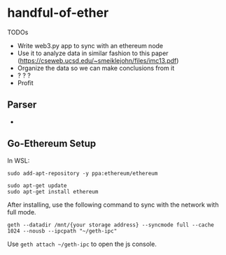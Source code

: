# handful-of-ether

TODOs

- Write web3.py app to sync with an ethereum node
- Use it to analyze data in similar fashion to this paper (https://cseweb.ucsd.edu/~smeiklejohn/files/imc13.pdf)
- Organize the data so we can make conclusions from it
- ? ? ?
- Profit

## Parser
- 

## 


## Go-Ethereum Setup 

In WSL:
```shell
sudo add-apt-repository -y ppa:ethereum/ethereum

sudo apt-get update
sudo apt-get install ethereum
```

After installing, use the following command to sync with the network with full mode.
```shell
geth --datadir /mnt/{your storage address} --syncmode full --cache 1024 --nousb --ipcpath "~/geth-ipc"
```

Use `geth attach ~/geth-ipc` to open the js console.

